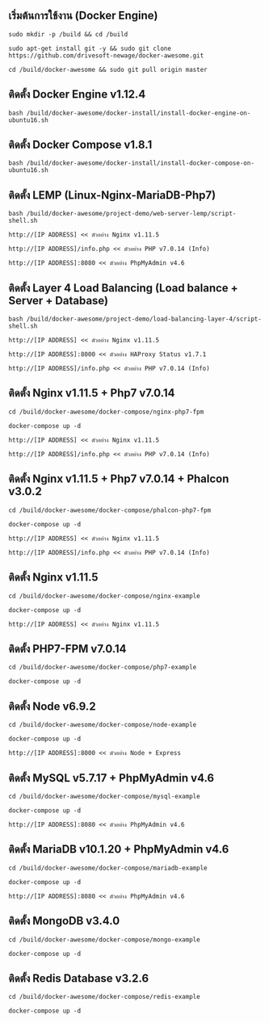 เริ่มต้นการใช้งาน (Docker Engine)
---------------------------------------------------

```
sudo mkdir -p /build && cd /build

sudo apt-get install git -y && sudo git clone https://github.com/drivesoft-newage/docker-awesome.git

cd /build/docker-awesome && sudo git pull origin master
```


ติดตั้ง Docker Engine v1.12.4
---------------------------------------------------

```
bash /build/docker-awesome/docker-install/install-docker-engine-on-ubuntu16.sh
```


ติดตั้ง Docker Compose v1.8.1
---------------------------------------------------

```
bash /build/docker-awesome/docker-install/install-docker-compose-on-ubuntu16.sh
```


ติดตั้ง LEMP (Linux-Nginx-MariaDB-Php7)
---------------------------------------------------

```
bash /build/docker-awesome/project-demo/web-server-lemp/script-shell.sh
```

```
http://[IP ADDRESS] << ตัวอย่าง Nginx v1.11.5

http://[IP ADDRESS]/info.php << ตัวอย่าง PHP v7.0.14 (Info) 

http://[IP ADDRESS]:8080 << ตัวอย่าง PhpMyAdmin v4.6
```



ติดตั้ง Layer 4 Load Balancing (Load balance + Server + Database)
---------------------------------------------------

```
bash /build/docker-awesome/project-demo/load-balancing-layer-4/script-shell.sh
```

```
http://[IP ADDRESS] << ตัวอย่าง Nginx v1.11.5

http://[IP ADDRESS]:8000 << ตัวอย่าง HAProxy Status v1.7.1

http://[IP ADDRESS]/info.php << ตัวอย่าง PHP v7.0.14 (Info) 
```


ติดตั้ง Nginx v1.11.5 + Php7 v7.0.14
---------------------------------------------------

```
cd /build/docker-awesome/docker-compose/nginx-php7-fpm

docker-compose up -d
```

```
http://[IP ADDRESS] << ตัวอย่าง Nginx v1.11.5

http://[IP ADDRESS]/info.php << ตัวอย่าง PHP v7.0.14 (Info) 
```


ติดตั้ง Nginx v1.11.5 + Php7 v7.0.14 + Phalcon v3.0.2
---------------------------------------------------

```
cd /build/docker-awesome/docker-compose/phalcon-php7-fpm

docker-compose up -d
```

```
http://[IP ADDRESS] << ตัวอย่าง Nginx v1.11.5

http://[IP ADDRESS]/info.php << ตัวอย่าง PHP v7.0.14 (Info) 
```


ติดตั้ง Nginx v1.11.5
---------------------------------------------------

```
cd /build/docker-awesome/docker-compose/nginx-example

docker-compose up -d
```

```
http://[IP ADDRESS] << ตัวอย่าง Nginx v1.11.5
```


ติดตั้ง PHP7-FPM v7.0.14
---------------------------------------------------

```
cd /build/docker-awesome/docker-compose/php7-example

docker-compose up -d
```


ติดตั้ง Node v6.9.2
---------------------------------------------------

```
cd /build/docker-awesome/docker-compose/node-example

docker-compose up -d
```

```
http://[IP ADDRESS]:8000 << ตัวอย่าง Node + Express
```


ติดตั้ง MySQL v5.7.17 + PhpMyAdmin v4.6
---------------------------------------------------

```
cd /build/docker-awesome/docker-compose/mysql-example

docker-compose up -d
```

```
http://[IP ADDRESS]:8080 << ตัวอย่าง PhpMyAdmin v4.6
```


ติดตั้ง MariaDB v10.1.20 + PhpMyAdmin v4.6
---------------------------------------------------

```
cd /build/docker-awesome/docker-compose/mariadb-example

docker-compose up -d
```

```
http://[IP ADDRESS]:8080 << ตัวอย่าง PhpMyAdmin v4.6
```


ติดตั้ง MongoDB v3.4.0
---------------------------------------------------

```
cd /build/docker-awesome/docker-compose/mongo-example

docker-compose up -d
```


ติดตั้ง Redis Database v3.2.6
---------------------------------------------------

```
cd /build/docker-awesome/docker-compose/redis-example

docker-compose up -d
```
